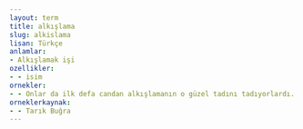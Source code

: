 ```yaml
---
layout: term
title: alkışlama
slug: alkislama
lisan: Türkçe
anlamlar:
- Alkışlamak işi
ozellikler:
- - isim
ornekler:
- - Onlar da ilk defa candan alkışlamanın o güzel tadını tadıyorlardı.
orneklerkaynak:
- - Tarık Buğra
---
```

